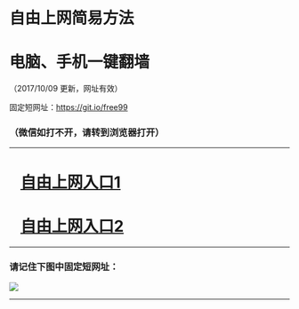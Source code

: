﻿# 自由上网简易方法

# 电脑、手机一键翻墙

（2017/10/09 更新，网址有效）

固定短网址：https://git.io/free99

### （微信如打不开，请转到浏览器打开）


***





# &nbsp;&nbsp; <a href="http://ft1625031571.fwq-tz-1001.info/fwqtz01.html?t=100900110425 " target="_blank">自由上网入口1</a>
# &nbsp;&nbsp; <a href="http://ft1159510382.fwq-tz-1002.info/fwqtz02.html?t=100900112260 " target="_blank">自由上网入口2</a>
***

### 请记住下图中固定短网址：

<img src="https://s3-us-west-2.amazonaws.com/fwq-1001/yjfq-20170905okok.png" /> 


***

